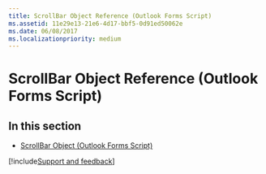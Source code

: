 ```yaml
---
title: ScrollBar Object Reference (Outlook Forms Script)
ms.assetid: 11e29e13-21e6-4d17-bbf5-0d91ed50062e
ms.date: 06/08/2017
ms.localizationpriority: medium
---
```



# ScrollBar Object Reference (Outlook Forms Script)

## In this section


- [ScrollBar Object (Outlook Forms Script)](Outlook.scrollbar.md)
    


[!include[Support and feedback](~/includes/feedback-boilerplate.md)]